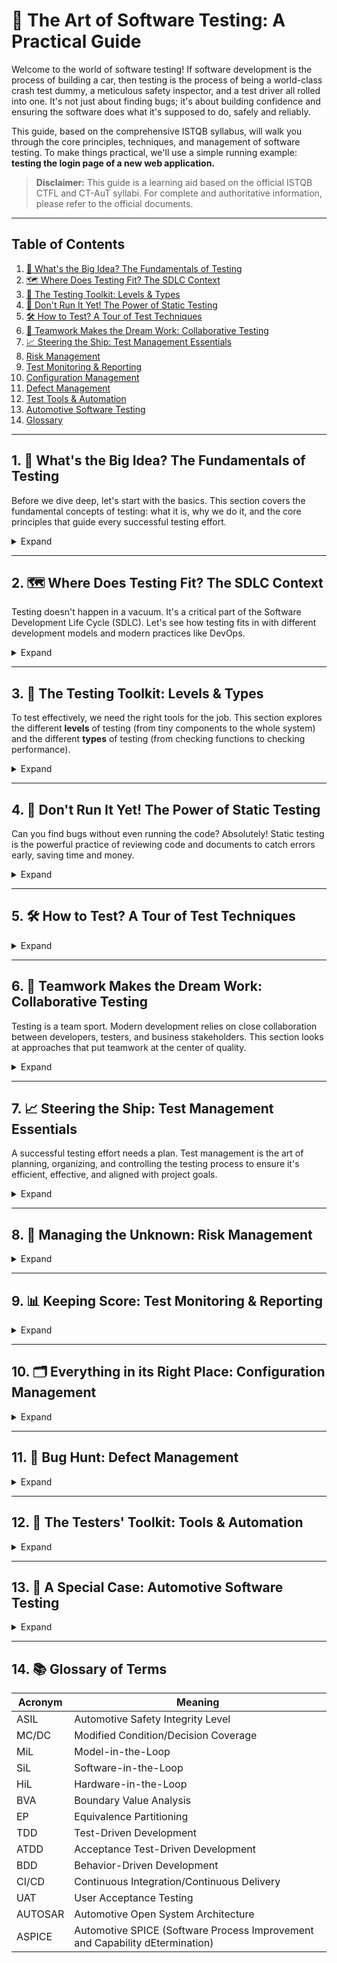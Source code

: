 # 🧪 The Art of Software Testing: A Practical Guide

Welcome to the world of software testing! If software development is the process of building a car, then testing is the process of being a world-class crash test dummy, a meticulous safety inspector, and a test driver all rolled into one. It's not just about finding bugs; it's about building confidence and ensuring the software does what it's supposed to do, safely and reliably.

This guide, based on the comprehensive ISTQB syllabus, will walk you through the core principles, techniques, and management of software testing. To make things practical, we'll use a simple running example: **testing the login page of a new web application.**

> **Disclaimer:** This guide is a learning aid based on the official ISTQB CTFL and CT-AuT syllabi. For complete and authoritative information, please refer to the official documents.

---

## Table of Contents

1. [🤔 What's the Big Idea? The Fundamentals of Testing](#1-whats-the-big-idea-the-fundamentals-of-testing)
2. [🗺️ Where Does Testing Fit? The SDLC Context](#2-where-does-testing-fit-the-sdlc-context)
3. [🔬 The Testing Toolkit: Levels & Types](#3-the-testing-toolkit-levels--types)
4. [🧐 Don't Run It Yet! The Power of Static Testing](#4-dont-run-it-yet-the-power-of-static-testing)
5. [🛠️ How to Test? A Tour of Test Techniques](#5-how-to-test-a-tour-of-test-techniques)
6. [🤝 Teamwork Makes the Dream Work: Collaborative Testing](#6-teamwork-makes-the-dream-work-collaborative-testing)
7. [📈 Steering the Ship: Test Management Essentials](#7-steering-the-ship-test-management-essentials)
8. [Risk Management](#8-risk-management)
9. [Test Monitoring & Reporting](#9-test-monitoring--reporting)
10. [Configuration Management](#10-configuration-management)
11. [Defect Management](#11-defect-management)
12. [Test Tools & Automation](#12-test-tools--automation)
13. [Automotive Software Testing](#13-automotive-software-testing)
14. [Glossary](#14-glossary)

---

## 1. 🤔 What's the Big Idea? The Fundamentals of Testing

Before we dive deep, let's start with the basics. This section covers the fundamental concepts of testing: what it is, why we do it, and the core principles that guide every successful testing effort.

<details>
<summary>Expand</summary>

### 1.1 The Testing Landscape (Mindmap)

```mermaid
---
id: e910e103-7840-472f-b5db-fd3c38b55c67
---
graph TD
  root["Software Testing"]

  %% Objectives
  root --> objectives["Why We Test (Objectives)"]
  objectives --> findDefects["Find Defects"]
  objectives --> buildConfidence["Build Confidence"]
  objectives --> verifyReqs["Verify Requirements"]
  objectives --> validateUser["Validate User Needs"]

  %% Core principles
  root --> principles["Core Principles"]
  principles --> p1["Shows presence of defects"]
  principles --> p2["Exhaustive testing is impossible"]
  principles --> p3["Early testing saves time & money"]
  principles --> p4["Defects cluster together"]
  principles --> p5["Testing is context-dependent"]

  %% Test levels
  root --> levels["Test Levels (The \"When\")"]
  levels --> L1["Component (Unit) Testing"]
  levels --> L2["Integration Testing"]
  levels --> L3["System Testing"]
  levels --> L4["Acceptance Testing (UAT)"]

  %% Test types
  root --> types["Test Types (The \"What\")"]
  types --> functional["Functional"]
  functional --> bb["Black-Box Techniques"]
  bb --> ep["Equivalence Partitioning"]
  bb --> bva["Boundary Value Analysis"]

  types --> nonfunc["Non-Functional"]
  nonfunc --> nf01["Performance, Security, Usability"]

  types --> structural["Structural"]
  structural --> wb["White-Box Techniques"]
  wb --> cc["Code Coverage"]

  types --> changeRelated["Change-Related"]
  changeRelated --> cr01["Regression & Confirmation"]

  %% Test management
  root --> management["Test Management"]
  management --> m1["Planning & Estimation"]
  management --> m2["Monitoring & Control"]
  management --> m3["Risk Management"]
  management --> m4["Defect Management"]
```

### 1.2 What is Testing?

Testing assesses and improves software quality by discovering defects, verifying requirements, and validating user needs through both dynamic and static methods.

| Aspect         | Description                                                                 |
|----------------|-----------------------------------------------------------------------------|
| Objectives     | Find defects, verify requirements, validate user needs, ensure compliance   |
| Activities     | Planning, execution, reporting, defect management                           |
| Testing vs QA  | Testing is product-oriented; QA is process-oriented                         |

### 1.3 Testing Principles

| # | Principle Description                                      | Analogy / Example |
|---|-----------------------------------------------------------|---|
| 1 | Testing shows presence of defects, not their absence      | *A doctor can confirm you have a cold, but they can never prove you're 100% free of all possible illnesses.* |
| 2 | Exhaustive testing is impossible                          | *You can't test every possible combination of inputs on a login page (every username, every password, every browser, etc.). It would take forever.* |
| 3 | Early testing saves time and money                        | *It's cheaper to fix a blueprint than to tear down a wall. Finding a requirements bug is much cheaper than fixing a bug in production.* |
| 4 | Defects cluster together                                  | *Bugs are like potato chips; if you find one, you can never have just one. They tend to hang out together in complex modules.* |
| 5 | Repeated tests become less effective (Pesticide Paradox)  | *If you keep spraying the same pesticide, the bugs will eventually become immune. If you run the same tests over and over, they won't find new bugs.* |
| 6 | Testing is context-dependent                              | *You wouldn't test a simple blog the same way you'd test a space shuttle's flight software. The context (risk, technology) changes everything.* |
| 7 | Absence of defects ≠ system success                       | *A perfectly bug-free application that nobody wants or can use is still a failure. It must meet user needs.* |

### 1.4 Test Activities, Testware, and Roles

| Activity                | Description                                                                 |
|-------------------------|-----------------------------------------------------------------------------|
| Test Planning           | Define objectives, select approach, allocate resources                      |
| Test Monitoring/Control | Track progress, adjust plans                                                |
| Test Analysis           | Identify testable features, define conditions                               |
| Test Design             | Create test cases, define data and environment                              |
| Test Implementation     | Prepare testware, organize suites, set up environment                       |
| Test Execution          | Run tests, compare results, log anomalies                                   |
| Test Completion         | Archive testware, report, close environment                                 |

**Testware Examples:** Test plans, cases, scripts, logs, reports.

**Roles:** Test manager (process/leadership), Tester (technical execution).

### 1.4 Essential Skills & Good Practices

- Analytical, critical thinking, communication, technical/domain knowledge
- Whole team approach: everyone is responsible for quality
- Independence in testing: multiple levels (author, peer, independent team, external)

</details>

---

## 2. 🗺️ Where Does Testing Fit? The SDLC Context

Testing doesn't happen in a vacuum. It's a critical part of the Software Development Life Cycle (SDLC). Let's see how testing fits in with different development models and modern practices like DevOps.

<details>
<summary>Expand</summary>

### 2.1 SDLC Models & Testing

```mermaid
flowchart LR
    A[Requirements]  B[Design]
    B  C[Implementation]
    C  D[Testing]
    D  E[Deployment]
    E  F[Maintenance]
```

- **Sequential**: Waterfall, V-model
- **Iterative**: Spiral, Agile (Scrum, XP, Kanban)

### 2.2 Shift Left

- Early involvement of testing in SDLC
- Benefits: Early defect detection, cost savings

### 2.3 Testing as a Driver

- TDD, ATDD, BDD: Tests guide development
- Automated tests persist for future quality

### 2.4 DevOps & Testing

- CI/CD pipelines, fast feedback, automation
- Manual testing still needed for user perspective

### 2.5 Retrospectives

- Continuous improvement, lessons learned, team bonding

</details>

---

## 3. 🔬 The Testing Toolkit: Levels & Types

To test effectively, we need the right tools for the job. This section explores the different **levels** of testing (from tiny components to the whole system) and the different **types** of testing (from checking functions to checking performance).

<details>
<summary>Expand</summary>

### 3.1 Test Levels

| Level                    | Description                                    | Who Performs      | Login Page Example |
|--------------------------|------------------------------------------------|-------------------|---|
| Component (Unit)         | Test smallest parts in isolation               | Developers        | *Testing the `isValidEmail()` function by itself.* |
| Integration              | Test interfaces between components             | Dev/Testers       | *Testing if the login form successfully calls the authentication service.* |
| System                   | Test complete system                           | Testers           | *Testing the entire login workflow, including UI, backend, and database, as a whole.* |
| Acceptance               | Validate against requirements                  | Users/Stakeholders| *The product owner confirms that the login page meets the business requirement of allowing a user to log in.* |

### 3.2 Test Types

| Type           | Focus                        | Example Techniques         |
|----------------|-----------------------------|---------------------------|
| Functional     | What system does             | Black-box, BVA, EP        |
| Non-Functional | How system behaves           | Performance, Security     |
| Structural     | Internal structure           | White-box, Coverage       |
| Change-related | Impact of changes            | Regression, Confirmation  |

### 3.3 Confirmation & Regression Testing

- Confirmation: Ensures defect is fixed
- Regression: Ensures no adverse effects from changes

### 3.4 Maintenance Testing

- Corrective, adaptive, performance/maintainability improvements
- Impact analysis determines test scope

</details>

---

## 4. 🧐 Don't Run It Yet! The Power of Static Testing

Can you find bugs without even running the code? Absolutely! Static testing is the powerful practice of reviewing code and documents to catch errors early, saving time and money.

<details>
<summary>Expand</summary>

### 4.1 Static Testing Methods

- Reviews, walkthroughs, inspections (manual)
- Static analysis (tools)
- Early defect detection, cost savings

| Review Type   | Formality | Main Objective         |
|---------------|----------|------------------------|
| Informal      | Low      | Anomaly detection      |
| Walkthrough   | Medium   | Quality, consensus     |
| Technical     | High     | Decision making        |
| Inspection    | Highest  | Anomaly detection      |

### 4.2 Feedback & Review Process

- Early/frequent feedback prevents costly rework
- Roles: Manager, Author, Moderator, Scribe, Reviewer, Review Leader

</details>

---

## 5. 🛠️ How to Test? A Tour of Test Techniques

<details>
<summary>Expand</summary>

### 5.1 Black-Box Techniques

*These techniques focus on the "what" (the external behavior) without looking at the code inside.*

| Technique                | Description                                  | Login Page Example |
|--------------------------|----------------------------------------------|---|
| Equivalence Partitioning | Divide input data into valid/invalid classes | *Valid emails (test one), invalid emails (test one), empty input.* |
| Boundary Value Analysis  | Test at boundaries of input ranges           | *If password must be 8-16 chars, test 7, 8, 16, and 17 chars.* |
| Decision Table           | Test combinations of conditions/actions      | *Test matrix for: valid/invalid user, valid/invalid pass, enabled/disabled account.* |
| State Transition         | Test state changes and transitions           | *Test transitions between `logged out` -> `logging in` -> `logged in` -> `locked out` states.* |

### 5.2 White-Box Techniques

*These techniques focus on the "how" (the internal structure of the code).*

| Technique                | Description                                  | Login Page Example |
|--------------------------|----------------------------------------------|---|
| Statement Coverage       | Execute all statements                       | *Ensuring every line of the `authenticateUser()` function is executed at least once.* |
| Branch Coverage          | Execute all branches/decisions               | *Ensuring both the `if (user_is_valid)` and its `else` block are executed.* |
| MC/DC                    | Each condition independently affects outcome | *For `if (user_exists && password_matches)`, test each condition's true/false outcome independently.* |

### 5.3 Experience-Based

- Error guessing, exploratory testing, checklist-based testing

</details>

---

## 6. 🤝 Teamwork Makes the Dream Work: Collaborative Testing

Testing is a team sport. Modern development relies on close collaboration between developers, testers, and business stakeholders. This section looks at approaches that put teamwork at the center of quality.

<details>
<summary>Expand</summary>

### 6.1 Collaborative Practices

- Collaborative user story writing (3 C’s: Card, Conversation, Confirmation)
- Acceptance criteria: define user story acceptance
- ATDD: Acceptance Test-Driven Development

| Good User Stories (INVEST) |
|----------------------------|
| Independent                |
| Negotiable                 |
| Valuable                   |
| Estimable                  |
| Small                      |
| Testable                   |

</details>

---

## 7. 📈 Steering the Ship: Test Management Essentials

A successful testing effort needs a plan. Test management is the art of planning, organizing, and controlling the testing process to ensure it's efficient, effective, and aligned with project goals.

<details>
<summary>Expand</summary>

### 7.1 Test Artifacts

| Artifact         | Purpose                                  |
|------------------|------------------------------------------|
| Test Plan        | Objectives, scope, approach, resources   |
| Test Cases       | Steps, data, expected results            |
| Test Report      | Progress, metrics, summary               |

- Entry/Exit Criteria: Preconditions and completion conditions
- Estimation Techniques: Ratio, Delphi, Three-point
- Test Prioritization: Risk, Coverage, Requirements

### 7.2 Test Pyramid

```mermaid
graph TD
    A[Unit Tests]  B[Service/Integration Tests]  C[UI/End-to-End Tests]
```

- Lower layers: fast, isolated, many tests
- Upper layers: slow, complex, fewer tests

### 7.3 Testing Quadrants

| Quadrant | Viewpoint         | Focus                        | Example Activities         |
|----------|-------------------|------------------------------|---------------------------|
| Q1       | Tech, Support     | Unit/Integration, Automation | CI, component tests       |
| Q2       | Business, Support | Functional, API, Simulation  | User story, API tests     |
| Q3       | Business, Critique| Exploratory, UAT, Usability  | Manual, acceptance tests  |
| Q4       | Tech, Critique    | Non-functional, Smoke        | Performance, security     |

</details>

---

## 8. 🎲 Managing the Unknown: Risk Management

<details>
<summary>Expand</summary>

### 8.1 Risk Types

| Risk Type   | Examples                                      |
|-------------|-----------------------------------------------|
| Project     | Delays, budget overruns, resource issues      |
| Product     | Missing features, security flaws, failures    |

- Risk = Likelihood × Impact
- Risk analysis: Identify, assess, mitigate, monitor

</details>

---

## 9. 📊 Keeping Score: Test Monitoring & Reporting

<details>
<summary>Expand</summary>

### 9.1 Metrics

| Metric Type      | Examples                                 |
|------------------|------------------------------------------|
| Progress         | % tests run, passed, failed              |
| Quality          | Defect density, mean time to failure     |
| Coverage         | Requirements, code, risk                 |

- Test Progress Reports: Ongoing, for control
- Test Completion Reports: At milestones, for summary

</details>

---

## 10. 🗂️ Everything in its Right Place: Configuration Management

<details>
<summary>Expand</summary>

### 10.1 Configuration Management Practices

- Version control for test artifacts
- Traceability between requirements, tests, and defects

</details>

---

## 11. 🐞 Bug Hunt: Defect Management

<details>
<summary>Expand</summary>

### 11.1 Defect Lifecycle

| Field           | Description                              |
|-----------------|------------------------------------------|
| ID              | Unique identifier                        |
| Title           | Short summary                            |
| Steps           | How to reproduce                         |
| Expected/Actual | Results                                  |
| Severity        | Impact                                   |
| Status          | Open, Closed, Deferred, etc.             |

- Defect management process: log, analyze, classify, resolve, close

</details>

---

## 12. 🤖 The Testers' Toolkit: Tools & Automation

<details>
<summary>Expand</summary>

### 12.1 Tool Types

| Tool Type           | Purpose                               |
|---------------------|---------------------------------------|
| Test Management     | Plan, track, report                   |
| Static Analysis     | Code reviews, standards               |
| Automation          | Execute tests, measure coverage       |
| CI/CD               | Integrate, deliver, deploy            |

- Benefits: Speed, repeatability, coverage
- Risks: Maintenance, over-reliance, compatibility

</details>

---

## 13. 🚗 A Special Case: Automotive Software Testing

<details>
<summary>Expand</summary>

### 13.1 Standards

| Standard      | Focus                                      |
|---------------|--------------------------------------------|
| ASPICE        | Process capability, improvement            |
| ISO 26262     | Functional safety, ASIL levels             |
| AUTOSAR       | Software architecture, interoperability    |

### 13.2 System Lifecycle

```mermaid
graph TD
    A[Concept]  B[Development]  C[Production]  D[Utilization]  E[Support]  F[Retirement]
```

### 13.3 XiL Environments

```mermaid
graph TD
    MiL[Model-in-the-Loop]  SiL[Software-in-the-Loop]  HiL[Hardware-in-the-Loop]
```

| Environment | Use Case                    | Timing         |
|-------------|-----------------------------|---------------|
| MiL         | Early model validation      | Early         |
| SiL         | Software behavior           | Mid           |
| HiL         | Real hardware integration   | Late          |

### 13.4 Test Techniques

| Technique         | Description                                  |
|-------------------|----------------------------------------------|
| Back-to-Back      | Compare outputs of two implementations       |
| Fault Injection   | Simulate faults for robustness               |
| Requirements-based| Ensure all requirements are tested           |

### 13.5 Static Test Techniques

- MISRA-C:2012 for coding standards
- Requirements review: verifiable, unambiguous, consistent, complete, traceable, bounded, singular

### 13.6 Dynamic Test Techniques

| Technique                | Description                                  |
|--------------------------|----------------------------------------------|
| Condition Testing        | Cover true/false outcomes of conditions      |
| Multiple Condition       | Cover all combinations of conditions         |
| MC/DC                    | Each condition independently affects outcome |
| Back-to-Back             | Compare two implementations                  |
| Fault Injection          | Simulate faults for robustness               |
| Requirements-based       | Cover requirements with test cases           |

### 13.7 Comparison Table

| Standard   | Objective                                      | Focus                        | Dependency      |
|------------|------------------------------------------------|------------------------------|-----------------|
| ISO 26262  | Avoid risks from systematic/hardware failures  | E/E system requirements      | ASIL level      |
| ASPICE     | Assess process capability                      | Process assessment           | Not on ASIL     |

</details>

---

## 14. 📚 Glossary of Terms

| Acronym | Meaning                                  |
|---------|------------------------------------------|
| ASIL    | Automotive Safety Integrity Level        |
| MC/DC   | Modified Condition/Decision Coverage     |
| MiL     | Model-in-the-Loop                       |
| SiL     | Software-in-the-Loop                    |
| HiL     | Hardware-in-the-Loop                    |
| BVA     | Boundary Value Analysis                 |
| EP      | Equivalence Partitioning                |
| TDD     | Test-Driven Development                 |
| ATDD    | Acceptance Test-Driven Development      |
| BDD     | Behavior-Driven Development             |
| CI/CD   | Continuous Integration/Continuous Delivery |
| UAT     | User Acceptance Testing                 |
| AUTOSAR | Automotive Open System Architecture     |
| ASPICE  | Automotive SPICE (Software Process Improvement and Capability dEtermination) |
